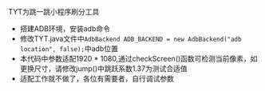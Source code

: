 TYT为跳一跳小程序刷分工具

* 搭建ADB环境，安装adb命令
* 修改TYT.java文件中`AdbBackend ADB_BACKEND = new AdbBackend("adb location", false);`中adb位置
* 本代码中参数适配1920 * 1080,通过checkScreen()函数可检测当前像素，如更换尺寸，请修改jump()中跳跃系数1.37为测试合适值
* 适配工作就不做了，各位有需要者，自行调试参数

